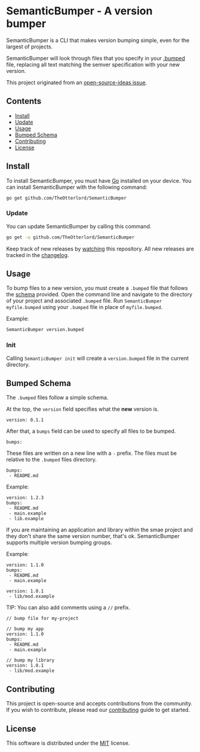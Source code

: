 # SemanticBumper - A version bumper

SemanticBumper is a CLI that makes version bumping simple, even for the largest of projects.

SemanticBumper will look through files that you specify in your [.bumped](#bumped-schema) file, replacing all text matching the semver specification with your new version.

This project originated from an [open-source-ideas issue](https://github.com/open-source-ideas/open-source-ideas/issues/239). 


## Contents

- [Install](#install)
- [Update](#update)
- [Usage](#usage)
- [Bumped Schema](#bumped-schema)
- [Contributing](#contributing)
- [License](#license)


## Install

To install SemanticBumper, you must have [Go](https://golang.org) installed on your device.
You can install SemanticBumper with the following command:

```bash
go get github.com/TheOtterlord/SemanticBumper
```

### Update

You can update SemanticBumper by calling this command.

```bash
go get -u github.com/TheOtterlord/SemanticBumper
```

Keep track of new releases by [watching](https://docs.github.com/en/github/getting-started-with-github/be-social#watching-a-repository) this repository. 
All new releases are tracked in the [changelog](https://github.com/TheOtterlord/SemanticBumper/blob/master/CHANGELOG.md).


## Usage

To bump files to a new version, you must create a `.bumped` file that follows the [schema](#bumped-schema) provided.
Open the command line and navigate to the directory of your project and associated `.bumped` file.
Run `SemanticBumper myfile.bumped` using your `.bumped` file in place of `myfile.bumped`. 

Example:

```bash
SemanticBumper version.bumped
```


### Init

Calling `SemanticBumper init` will create a `version.bumped` file in the current directory.


## Bumped Schema

The `.bumped` files follow a simple schema.

At the top, the `version` field specifies what the **new** version is.

```bumped
version: 0.1.1
```

After that, a `bumps` field can be used to specify all files to be bumped.

```bumped
bumps:
```

These files are written on a new line with a `-` prefix. The files must be relative to the `.bumped` files directory.

```bumped
bumps:
 - README.md
```

Example:

```bumped
version: 1.2.3
bumps:
 - README.md
 - main.example
 - lib.example
```

If you are maintaining an application and library within the smae project and they don't share the same version number, that's ok. 
SemanticBumper supports multiple version bumping groups. 

Example: 

```bumped
version: 1.1.0
bumps: 
 - README.md
 - main.example

version: 1.0.1
 - lib/mod.example
```

TIP: You can also add comments using a `//` prefix.

```bumped
// bump file for my-project

// bump my app
version: 1.1.0
bumps: 
 - README.md
 - main.example

// bump my library
version: 1.0.1
 - lib/mod.example
```


## Contributing

This project is open-source and accepts contributions from the community. 
If you wish to contribute, please read our [contributing](https://github.com/TheOtterlord/SemanticBumper/blob/master/CONTRIBUTING.md) guide to get started.


## License

This software is distributed under the [MIT](https://choosealicense.com/licenses/mit/) license. 
